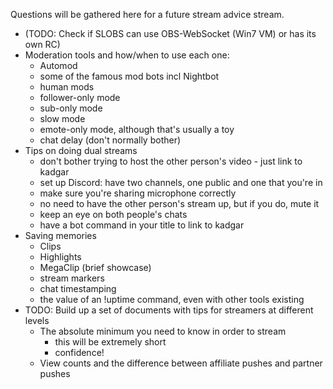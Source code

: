 Questions will be gathered here for a future stream advice stream.

* (TODO: Check if SLOBS can use OBS-WebSocket (Win7 VM) or has its own RC)
* Moderation tools and how/when to use each one:
  - Automod
  - some of the famous mod bots incl Nightbot
  - human mods
  - follower-only mode
  - sub-only mode
  - slow mode
  - emote-only mode, although that's usually a toy
  - chat delay (don't normally bother)
* Tips on doing dual streams
  - don't bother trying to host the other person's video - just link to kadgar
  - set up Discord: have two channels, one public and one that you're in
  - make sure you're sharing microphone correctly
  - no need to have the other person's stream up, but if you do, mute it
  - keep an eye on both people's chats
  - have a bot command in your title to link to kadgar
* Saving memories
  - Clips
  - Highlights
  - MegaClip (brief showcase)
  - stream markers
  - chat timestamping
  - the value of an !uptime command, even with other tools existing
* TODO: Build up a set of documents with tips for streamers at different levels
  - The absolute minimum you need to know in order to stream
    - this will be extremely short
    - confidence!
  - View counts and the difference between affiliate pushes and partner pushes

